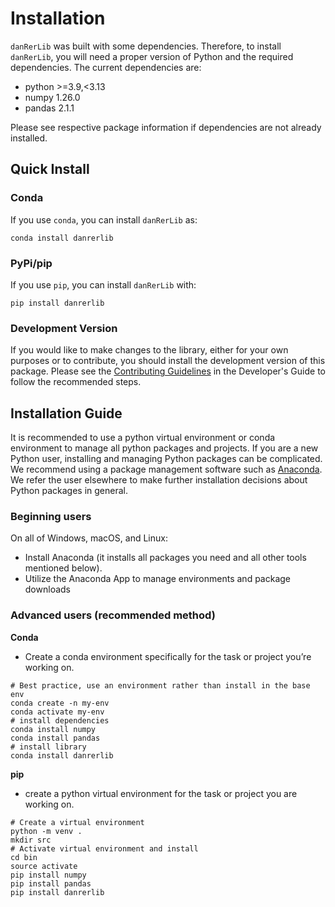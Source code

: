 # Installation

`danRerLib` was built with some dependencies. Therefore, to install `danRerLib`, you will need a proper version of Python and the required dependencies. The current dependencies are:

- python >=3.9,<3.13
- numpy 1.26.0
- pandas 2.1.1

Please see respective package information if dependencies are not already installed.

## Quick Install

### Conda

If you use `conda`, you can install `danRerLib` as:

```
conda install danrerlib
```

### PyPi/pip

If you use `pip`, you can install `danRerLib` with:

```
pip install danrerlib
```

### Development Version

If you would like to make changes to the library, either for your own purposes or to contribute, you should install the development version of this package. Please see the [Contributing Guidelines](../contributing.md) in the Developer's Guide to follow the recommended steps.

## Installation Guide

It is recommended to use a python virtual environment or conda environment to manage all python packages and projects. If you are a new Python user, installing and managing Python packages can be complicated. We recommend using a package management software such as [Anaconda](https://www.anaconda.com/). We refer the user elsewhere to make further installation decisions about Python packages in general. 

### Beginning users

On all of Windows, macOS, and Linux:

- Install Anaconda (it installs all packages you need and all other tools mentioned below).
- Utilize the Anaconda App to manage environments and package downloads

### Advanced users (recommended method)

**Conda**

- Create a conda environment specifically for the task or project you’re working on.

```
# Best practice, use an environment rather than install in the base env
conda create -n my-env
conda activate my-env
# install dependencies
conda install numpy
conda install pandas
# install library
conda install danrerlib
```

**pip**

- create a python virtual environment for the task or project you are working on. 

```
# Create a virtual environment
python -m venv .
mkdir src
# Activate virtual environment and install
cd bin
source activate
pip install numpy
pip install pandas
pip install danrerlib
```
